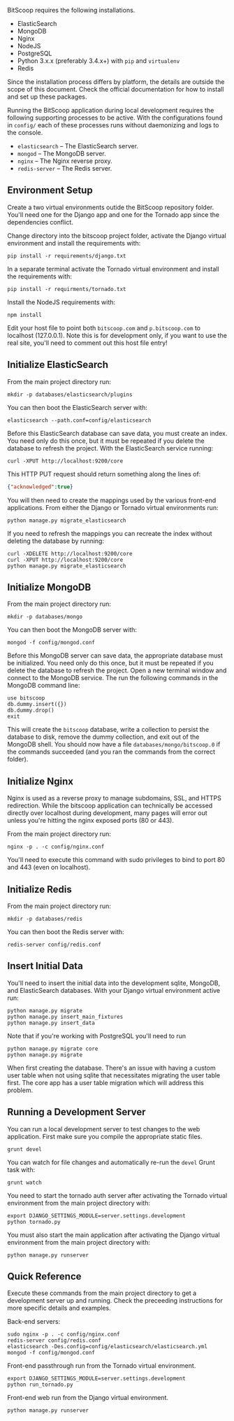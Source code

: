 BitScoop requires the following installations.

* ElasticSearch
* MongoDB
* Nginx
* NodeJS
* PostgreSQL
* Python 3.x.x (preferably 3.4.x+) with `pip` and `virtualenv`
* Redis

Since the installation process differs by platform, the details are outside the
scope of this document. Check the official documentation for how to install and
set up these packages.

Running the BitScoop application during local development requires the following
supporting processes to be active. With the configurations found in `config/`
each of these processes runs without daemonizing and logs to the console.

* `elasticsearch` &ndash; The ElasticSearch server.
* `mongod` &ndash; The MongoDB server.
* `nginx` &ndash; The Nginx reverse proxy.
* `redis-server` &ndash; The Redis server.


## Environment Setup
Create a two virtual environments outide the BitScoop repository folder. You'll
need one for the Django app and one for the Tornado app since the dependencies
conflict.

Change directory into the bitscoop project folder, activate the Django virtual
environment and install the requirements with:

```
pip install -r requirements/django.txt
```

In a separate terminal activate the Tornado virtual environment and install the
requirements with:

```
pip install -r requirments/tornado.txt
```

Install the NodeJS requirements with:

```
npm install
```

Edit your host file to point both `bitscoop.com` and `p.bitscoop.com` to
localhost (127.0.0.1). Note this is for development only, if you want to use the
real site, you'll need to comment out this host file entry!


## Initialize ElasticSearch
From the main project directory run:

```
mkdir -p databases/elasticsearch/plugins
```

You can then boot the ElasticSearch server with:

```
elasticsearch --path.conf=config/elasticsearch
```

Before this ElasticSearch database can save data, you must create an index. You
need only do this once, but it must be repeated if you delete the database to
refresh the project. With the ElasticSearch service running:

```
curl -XPUT http://localhost:9200/core
```

This HTTP PUT request should return something along the lines of:

```json
{"acknowledged":true}
```

You will then need to create the mappings used by the various front-end
applications. From either the Django or Tornado virtual environments run:

```
python manage.py migrate_elasticsearch
```

If you need to refresh the mappings you can recreate the index without deleting
the database by running:

```
curl -XDELETE http://localhost:9200/core
curl -XPUT http://localhost:9200/core
python manage.py migrate_elasticsearch
```


## Initialize MongoDB
From the main project directory run:

```
mkdir -p databases/mongo
```

You can then boot the MongoDB server with:

```
mongod -f config/mongod.conf
```

Before this MongoDB server can save data, the appropriate database must be
initialized. You need only do this once, but it must be repeated if you delete
the database to refresh the project. Open a new terminal window and connect to
the MongoDB service. The run the following commands in the MongoDB command line:

```
use bitscoop
db.dummy.insert({})
db.dummy.drop()
exit
```

This will create the `bitscoop` database, write a collection to persist the
database to disk, remove the dummy collection, and exit out of the MongoDB
shell. You should now have a file `databases/mongo/bitscoop.0` if the commands
succeeded (and you ran the commands from the correct folder).


## Initialize Nginx
Nginx is used as a reverse proxy to manage subdomains, SSL, and HTTPS
redirection. While the bitscoop application can technically be accessed directly
over localhost during development, many pages will error out unless you're
hitting the nginx exposed ports (80 or 443).

From the main project directory run:

```
nginx -p . -c config/nginx.conf
```

You'll need to execute this command with sudo privileges to bind to port 80 and
443 (even on localhost).


## Initialize Redis
From the main project directory run:

```
mkdir -p databases/redis
```

You can then boot the Redis server with:

```
redis-server config/redis.conf
```


## Insert Initial Data

You'll need to insert the initial data into the development sqlite, MongoDB, and
ElasticSearch databases. With your Django virtual environment active run:

```
python manage.py migrate
python manage.py insert_main_fixtures
python manage.py insert_data
```

Note that if you're working with PostgreSQL you'll need to run

```
python manage.py migrate core
python manage.py migrate
```

When first creating the database. There's an issue with having a custom user table when not using sqlite that
necessitates migrating the user table first. The core app has a user table migration which will address this problem.


## Running a Development Server
You can run a local development server to test changes to the web application.
First make sure you compile the appropriate static files.

```
grunt devel
```

You can watch for file changes and automatically re-run the `devel` Grunt task
with:

```
grunt watch
```

You need to start the tornado auth server after activating the Tornado virtual
environment from the main project directory with:

```
export DJANGO_SETTINGS_MODULE=server.settings.development
python tornado.py
```

You must also start the main application after activating the Django virtual
environment from the main project directory with:

```
python manage.py runserver
```


## Quick Reference
Execute these commands from the main project directory to get a development
server up and running. Check the preceeding instructions for more specific
details and examples.

Back-end servers:

```
sudo nginx -p . -c config/nginx.conf
redis-server config/redis.conf
elasticsearch -Des.config=config/elasticsearch/elasticsearch.yml
mongod -f config/mongod.conf
```

Front-end passthrough run from the Tornado virtual environment.

```
export DJANGO_SETTINGS_MODULE=server.settings.development
python run_tornado.py
```

Front-end web run from the Django virtual environment.

```
python manage.py runserver
```

